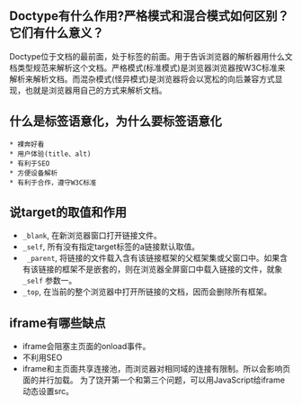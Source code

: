## Doctype有什么作用?严格模式和混合模式如何区别？它们有什么意义？

Doctype位于文档的最前面，处于标签的前面。用于告诉浏览器的解析器用什么文档类型规范来解析这个文档。严格模式(标准模式)是浏览器浏览器按W3C标准来解析来解析文档。而混杂模式(怪异模式)是浏览器将会以宽松的向后兼容方式显现，也就是浏览器用自己的方式来解析文档。

## 什么是标签语意化，为什么要标签语意化
    * 裸奔好看
    * 用户体验(title、alt)
    * 有利于SEO
    * 方便设备解析
    * 有利于合作，遵守W3C标准

## 说target的取值和作用

* `_blank`, 在新浏览器窗口打开链接文件。
* `_self`, 所有没有指定target标签的a链接默认取值。
* ` _parent`, 将链接的文件载入含有该链接框架的父框架集或父窗口中。如果含有该链接的框架不是嵌套的，则在浏览器全屏窗口中载入链接的文件，就象<code> _self</code> 参数一。
* `_top`, 在当前的整个浏览器中打开所链接的文档，因而会删除所有框架。

## iframe有哪些缺点

* iframe会阻塞主页面的onload事件。
* 不利用SEO
* iframe和主页面共享连接池，而浏览器对相同域的连接有限制。所以会影响页面的并行加载。
为了饶开第一个和第三个问题，可以用JavaScript给iframe动态设置src。
